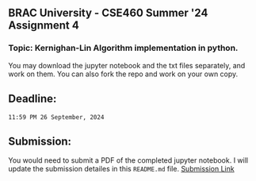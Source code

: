## BRAC University - CSE460 Summer '24 Assignment 4
### Topic: Kernighan-Lin Algorithm implementation in python.

You may download the jupyter notebook and the txt files separately, and work on them. You can also fork the repo and work on your own copy.

## Deadline:
`11:59 PM 26 September, 2024`

## Submission: 
You would need to submit a PDF of the completed jupyter notebook. I will update the submission detailes in this `README.md` file.
[Submission Link](https://forms.gle/opv7CUT99tTsdoYA8)
